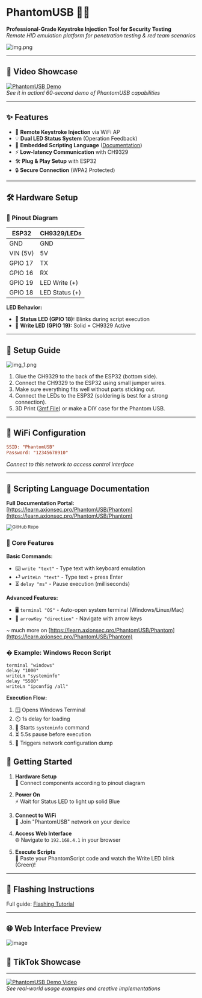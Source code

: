 # PhantomUSB 🚀🔌

**Professional-Grade Keystroke Injection Tool for Security Testing**  
*Remote HID emulation platform for penetration testing & red team scenarios*

![img.png](img.png)

---

## 📱 Video Showcase  
[![PhantomUSB Demo](https://img.shields.io/badge/TikTok-Showcase-FF0050?logo=tiktok)](https://vm.tiktok.com/ZNd1U685v/)  
*See it in action! 60-second demo of PhantomUSB capabilities*

---

## ✨ Features

- 📡 **Remote Keystroke Injection** via WiFi AP
- 💡 **Dual LED Status System** (Operation Feedback)
- 📜 **Embedded Scripting Language** ([Documentation](https://learn.axionsec.pro/Phantom))
- ⚡ **Low-latency Communication** with CH9329
- 🛠️ **Plug & Play Setup** with ESP32
- 🔒 **Secure Connection** (WPA2 Protected)

---

## 🛠 Hardware Setup

### 🔌 Pinout Diagram

| ESP32       | CH9329/LEDs      |
|-------------|------------------|
| GND         | GND              |
| VIN (5V)    | 5V               |
| GPIO 17     | TX               |
| GPIO 16     | RX               |
| GPIO 19     | LED Write (+)    |
| GPIO 18     | LED Status (+)   |

**LED Behavior:**  
- 💚 **Status LED (GPIO 18):** Blinks during script execution
- 💙 **Write LED (GPIO 19):** Solid = CH9329 Active

---

## 🔧 Setup Guide
![img_1.png](img_1.png)
1. Glue the CH9329 to the back of the ESP32 (bottom side).
2. Connect the CH9329 to the ESP32 using small jumper wires.
3. Make sure everything fits well without parts sticking out.
4. Connect the LEDs to the ESP32 (soldering is best for a strong connection).
5. 3D Print ([3mf File](/PhantomUSB%20Case.3mf)) or make a DIY case for the Phantom USB.

---

## 📶 WiFi Configuration

```ini
SSID: "PhantomUSB"
Password: "12345678910"
```

*Connect to this network to access control interface*

---

## 📜 Scripting Language Documentation

**Full Documentation Portal:**  
[https://learn.axionsec.pro/PhantomUSB/Phantom](https://learn.axionsec.pro/PhantomUSB/Phantom)

<sub>![GitHub Repo](https://img.shields.io/badge/Source_Code-GitHub-181717?logo=github)</sub>

### 🔑 Core Features

**Basic Commands:**
- ⌨️ `write "text"` - Type text with keyboard emulation
- ⏎ `writeLn "text"` - Type text + press Enter
- ⏳ `delay "ms"` - Pause execution (milliseconds)

**Advanced Features:**
- 🖥️ `terminal "OS"` - Auto-open system terminal (Windows/Linux/Mac)
- 🧭 `arrowKey "direction"` - Navigate with arrow keys

~ much more on [https://learn.axionsec.pro/PhantomUSB/Phantom](https://learn.axionsec.pro/PhantomUSB/Phantom)

### � Example: Windows Recon Script

```plaintext
terminal "windows"
delay "1000"
writeLn "systeminfo"
delay "5500"
writeLn "ipconfig /all"
```

**Execution Flow:**
1. 🪟 Opens Windows Terminal
2. ⏲️ 1s delay for loading
3. 📝 Starts `systeminfo` command
4. ⏳ 5.5s pause before execution
5. 📡 Triggers network configuration dump

## 🚀 Getting Started

1. **Hardware Setup**  
   🔄 Connect components according to pinout diagram

2. **Power On**  
   ⚡ Wait for Status LED to light up solid Blue

3. **Connect to WiFi**  
   📱 Join "PhantomUSB" network on your device

4. **Access Web Interface**  
   🌐 Navigate to `192.168.4.1` in your browser

5. **Execute Scripts**  
   📜 Paste your PhantomScript code and watch the Write LED blink (Green)!

---

## 🔌 Flashing Instructions
Full guide: [Flashing Tutorial](https://learn.axionsec.pro/Flashing)  

---

## 🌐 Web Interface Preview
![image](https://github.com/user-attachments/assets/6320dd00-de56-4f7a-8364-3373c245cbcc)

## 🎥 TikTok Showcase

---
[![PhantomUSB Demo Video](https://img.shields.io/badge/Video_Demo-%40AxionSecurity-blue?logo=tiktok)](https://vm.tiktok.com/ZNd1U685v/)  
*See real-world usage examples and creative implementations*
